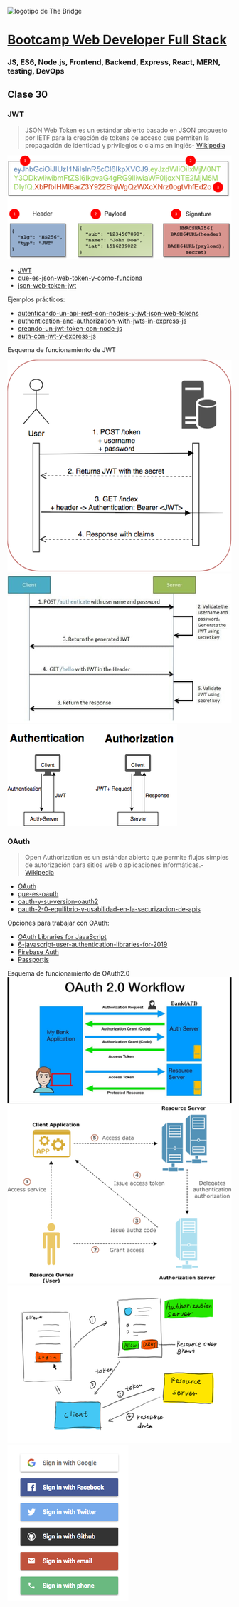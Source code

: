![logotipo de The Bridge](https://user-images.githubusercontent.com/27650532/77754601-e8365180-702b-11ea-8bed-5bc14a43f869.png  "logotipo de The Bridge")


# [Bootcamp Web Developer Full Stack](https://www.thebridge.tech/bootcamps/bootcamp-fullstack-developer/)
### JS, ES6, Node.js, Frontend, Backend, Express, React, MERN, testing, DevOps

## Clase 30

### JWT

> JSON Web Token es un estándar abierto basado en JSON propuesto por IETF para la creación de tokens de acceso que permiten la propagación de identidad y privilegios o claims en inglés- [Wikipedia](https://es.wikipedia.org/wiki/JSON_Web_Token)

![img](../../assets/back/clase30/jwt.png)

- [JWT](https://jwt.io/)
- [que-es-json-web-token-y-como-funciona](https://openwebinars.net/blog/que-es-json-web-token-y-como-funciona/)
- [json-web-token-jwt](https://www.ionos.es/digitalguide/paginas-web/desarrollo-web/json-web-token-jwt/)

Ejemplos prácticos:
- [autenticando-un-api-rest-con-nodejs-y-jwt-json-web-tokens](https://medium.com/@asfo/autenticando-un-api-rest-con-nodejs-y-jwt-json-web-tokens-5f3674aba50e)
- [authentication-and-authorization-with-jwts-in-express-js](https://stackabuse.com/authentication-and-authorization-with-jwts-in-express-js/)
- [creando-un-jwt-token-con-node-js](https://www.arquitecturajava.com/creando-un-jwt-token-con-node-js/ )
- [auth-con-jwt-y-express-js](https://rosolutions.com.mx/blog/index.php/2018/11/09/auth-con-jwt-y-express-js/)

Esquema de funcionamiento de JWT

![img](../../assets/back/clase30/jwtcommunication.png)
![img](../../assets/back/clase30/jwt.jpg)
![img](../../assets/back/clase30/jwt-auth.png)

### OAuth

> Open Authorization es un estándar abierto que permite flujos simples de autorización para sitios web o aplicaciones informáticas.- [Wikipedia](https://es.wikipedia.org/wiki/OAuth)

- [OAuth](https://oauth.net/)
- [que-es-oauth](https://www.redeszone.net/tutoriales/seguridad/que-es-oauth/)
- [oauth-y-su-version-oauth2](https://www.ionos.es/digitalguide/servidores/seguridad/oauth-y-su-version-oauth2/)
- [oauth-2-0-equilibrio-y-usabilidad-en-la-securizacion-de-apis](https://www.paradigmadigital.com/dev/oauth-2-0-equilibrio-y-usabilidad-en-la-securizacion-de-apis/)

Opciones para trabajar con OAuth:
- [OAuth Libraries for JavaScript](https://oauth.net/code/javascript/)
- [6-javascript-user-authentication-libraries-for-2019](https://blog.bitsrc.io/6-javascript-user-authentication-libraries-for-2019-6c7c45fbe458)
- [Firebase Auth](https://firebase.google.com/docs/auth)
- [Passportjs](http://www.passportjs.org/)

Esquema de funcionamiento de OAuth2.0
![img](../../assets/back/clase30/oauth.jpg)
![img](../../assets/back/clase30/oauth2_esquema.png)
![img](../../assets/back/clase30/oauth2.png)
![img](../../assets/back/clase30/multiacceso.png)











